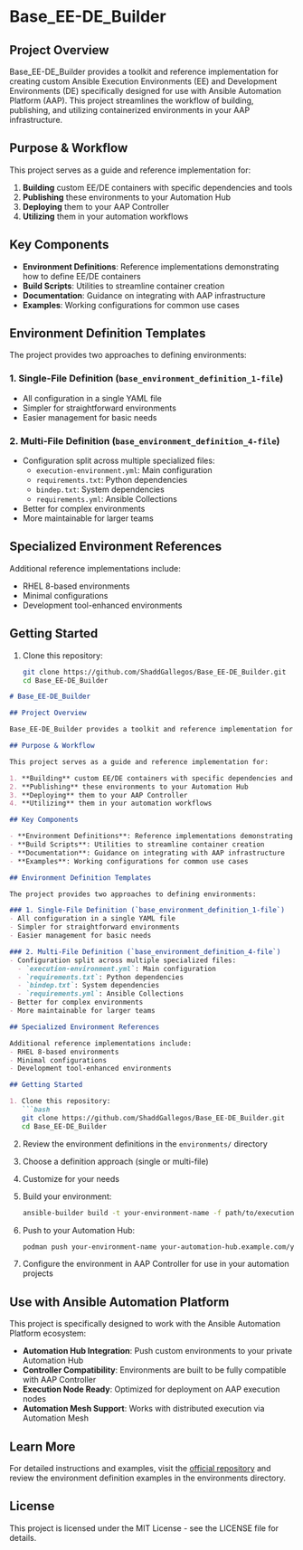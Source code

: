 # Base_EE-DE_Builder

## Project Overview

Base_EE-DE_Builder provides a toolkit and reference implementation for creating custom Ansible Execution Environments (EE) and Development Environments (DE) specifically designed for use with Ansible Automation Platform (AAP). This project streamlines the workflow of building, publishing, and utilizing containerized environments in your AAP infrastructure.

## Purpose & Workflow

This project serves as a guide and reference implementation for:

1. **Building** custom EE/DE containers with specific dependencies and tools
2. **Publishing** these environments to your Automation Hub
3. **Deploying** them to your AAP Controller
4. **Utilizing** them in your automation workflows

## Key Components

- **Environment Definitions**: Reference implementations demonstrating how to define EE/DE containers
- **Build Scripts**: Utilities to streamline container creation
- **Documentation**: Guidance on integrating with AAP infrastructure
- **Examples**: Working configurations for common use cases

## Environment Definition Templates

The project provides two approaches to defining environments:

### 1. Single-File Definition (`base_environment_definition_1-file`)
- All configuration in a single YAML file
- Simpler for straightforward environments
- Easier management for basic needs

### 2. Multi-File Definition (`base_environment_definition_4-file`)
- Configuration split across multiple specialized files:
  - `execution-environment.yml`: Main configuration
  - `requirements.txt`: Python dependencies
  - `bindep.txt`: System dependencies  
  - `requirements.yml`: Ansible Collections
- Better for complex environments
- More maintainable for larger teams

## Specialized Environment References

Additional reference implementations include:
- RHEL 8-based environments
- Minimal configurations
- Development tool-enhanced environments

## Getting Started

1. Clone this repository:
   ```bash
   git clone https://github.com/ShaddGallegos/Base_EE-DE_Builder.git
   cd Base_EE-DE_Builder

```markdown
# Base_EE-DE_Builder

## Project Overview

Base_EE-DE_Builder provides a toolkit and reference implementation for creating custom Ansible Execution Environments (EE) and Development Environments (DE) specifically designed for use with Ansible Automation Platform (AAP). This project streamlines the workflow of building, publishing, and utilizing containerized environments in your AAP infrastructure.

## Purpose & Workflow

This project serves as a guide and reference implementation for:

1. **Building** custom EE/DE containers with specific dependencies and tools
2. **Publishing** these environments to your Automation Hub
3. **Deploying** them to your AAP Controller
4. **Utilizing** them in your automation workflows

## Key Components

- **Environment Definitions**: Reference implementations demonstrating how to define EE/DE containers
- **Build Scripts**: Utilities to streamline container creation
- **Documentation**: Guidance on integrating with AAP infrastructure
- **Examples**: Working configurations for common use cases

## Environment Definition Templates

The project provides two approaches to defining environments:

### 1. Single-File Definition (`base_environment_definition_1-file`)
- All configuration in a single YAML file
- Simpler for straightforward environments
- Easier management for basic needs

### 2. Multi-File Definition (`base_environment_definition_4-file`)
- Configuration split across multiple specialized files:
  - `execution-environment.yml`: Main configuration
  - `requirements.txt`: Python dependencies
  - `bindep.txt`: System dependencies  
  - `requirements.yml`: Ansible Collections
- Better for complex environments
- More maintainable for larger teams

## Specialized Environment References

Additional reference implementations include:
- RHEL 8-based environments
- Minimal configurations
- Development tool-enhanced environments

## Getting Started

1. Clone this repository:
   ```bash
   git clone https://github.com/ShaddGallegos/Base_EE-DE_Builder.git
   cd Base_EE-DE_Builder
   ```

2. Review the environment definitions in the `environments/` directory

3. Choose a definition approach (single or multi-file)

4. Customize for your needs

5. Build your environment:
   ```bash
   ansible-builder build -t your-environment-name -f path/to/execution-environment.yml
   ```

6. Push to your Automation Hub:
   ```bash
   podman push your-environment-name your-automation-hub.example.com/your-environment-name
   ```

7. Configure the environment in AAP Controller for use in your automation projects

## Use with Ansible Automation Platform

This project is specifically designed to work with the Ansible Automation Platform ecosystem:

- **Automation Hub Integration**: Push custom environments to your private Automation Hub
- **Controller Compatibility**: Environments are built to be fully compatible with AAP Controller
- **Execution Node Ready**: Optimized for deployment on AAP execution nodes
- **Automation Mesh Support**: Works with distributed execution via Automation Mesh

## Learn More

For detailed instructions and examples, visit the [official repository](https://github.com/ShaddGallegos/Base_EE-DE_Builder) and review the environment definition examples in the environments directory.

## License

This project is licensed under the MIT License - see the LICENSE file for details.
```
